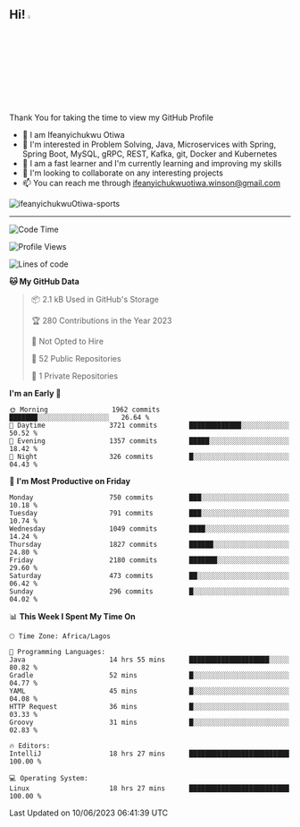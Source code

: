 <!-- BLOG-POST-LIST:START --><!-- BLOG-POST-LIST:END -->

## Hi! <img src="https://media.giphy.com/media/hvRJCLFzcasrR4ia7z/giphy.gif" width="4%"> 

Thank You for taking the time to view my GitHub Profile

- 👋 I am Ifeanyichukwu Otiwa
- 👀 I'm interested in Problem Solving, Java, Microservices with Spring, Spring Boot, MySQL, gRPC, REST, Kafka, git, Docker and Kubernetes
- 🌱 I am a fast learner and I'm currently learning and improving my skills
- 💞️ I'm looking to collaborate on any interesting projects
- 📫 You can reach me through ifeanyichukwuotiwa.winson@gmail.com

<p align="left" marginTop="10px"> <img src="https://komarev.com/ghpvc/?username=ifeanyichukwuOtiwa-sports&label=Profile%20views&color=0e75b6&style=for-the-badge" alt="ifeanyichukwuOtiwa-sports" /> </p>

***

<!--START_SECTION:waka-->
![Code Time](http://img.shields.io/badge/Code%20Time-1%2C430%20hrs%2015%20mins-blue)

![Profile Views](http://img.shields.io/badge/Profile%20Views-3-blue)

![Lines of code](https://img.shields.io/badge/From%20Hello%20World%20I%27ve%20Written-2.4%20million%20lines%20of%20code-blue)

**🐱 My GitHub Data** 

> 📦 2.1 kB Used in GitHub's Storage 
 > 
> 🏆 280 Contributions in the Year 2023
 > 
> 🚫 Not Opted to Hire
 > 
> 📜 52 Public Repositories 
 > 
> 🔑 1 Private Repositories 
 > 
**I'm an Early 🐤** 

```text
🌞 Morning                1962 commits        ███████░░░░░░░░░░░░░░░░░░   26.64 % 
🌆 Daytime                3721 commits        █████████████░░░░░░░░░░░░   50.52 % 
🌃 Evening                1357 commits        █████░░░░░░░░░░░░░░░░░░░░   18.42 % 
🌙 Night                  326 commits         █░░░░░░░░░░░░░░░░░░░░░░░░   04.43 % 
```
📅 **I'm Most Productive on Friday** 

```text
Monday                   750 commits         ███░░░░░░░░░░░░░░░░░░░░░░   10.18 % 
Tuesday                  791 commits         ███░░░░░░░░░░░░░░░░░░░░░░   10.74 % 
Wednesday                1049 commits        ████░░░░░░░░░░░░░░░░░░░░░   14.24 % 
Thursday                 1827 commits        ██████░░░░░░░░░░░░░░░░░░░   24.80 % 
Friday                   2180 commits        ███████░░░░░░░░░░░░░░░░░░   29.60 % 
Saturday                 473 commits         ██░░░░░░░░░░░░░░░░░░░░░░░   06.42 % 
Sunday                   296 commits         █░░░░░░░░░░░░░░░░░░░░░░░░   04.02 % 
```


📊 **This Week I Spent My Time On** 

```text
🕑︎ Time Zone: Africa/Lagos

💬 Programming Languages: 
Java                     14 hrs 55 mins      ████████████████████░░░░░   80.82 % 
Gradle                   52 mins             █░░░░░░░░░░░░░░░░░░░░░░░░   04.77 % 
YAML                     45 mins             █░░░░░░░░░░░░░░░░░░░░░░░░   04.08 % 
HTTP Request             36 mins             █░░░░░░░░░░░░░░░░░░░░░░░░   03.33 % 
Groovy                   31 mins             █░░░░░░░░░░░░░░░░░░░░░░░░   02.83 % 

🔥 Editors: 
IntelliJ                 18 hrs 27 mins      █████████████████████████   100.00 % 

💻 Operating System: 
Linux                    18 hrs 27 mins      █████████████████████████   100.00 % 
```


 Last Updated on 10/06/2023 06:41:39 UTC
<!--END_SECTION:waka-->

<!--
<p align="center">
![trophy](https://github-profile-trophy.vercel.app/?username=ifeanyichukwuOtiwa-sports&theme=onedark) (https://github.com/ryo-ma/github-profile-trophy)
</p>
-->

<!---
ifeanyi-otiwa/ifeanyi-otiwa is a ✨ special ✨ repository because its `README.md` (this file) appears on your GitHub profile.
You can click the Preview link to take a look at your changes.
--->
